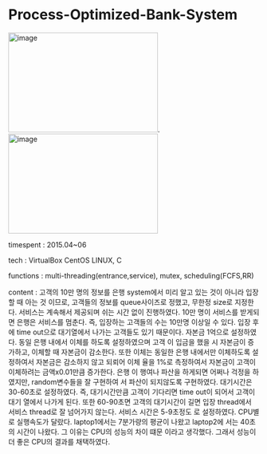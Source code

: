 # Process-Optimized-Bank-System

<img width="300" height="200" alt="image" src="https://user-images.githubusercontent.com/26247241/190343124-a1b24a6d-3515-454b-bb59-daa6e697e661.png">. <img width="300" height="200" alt="image" src="https://user-images.githubusercontent.com/26247241/190343174-0723632a-96a3-40b6-8a13-b67b2efd4fe0.png">


timespent : 2015.04~06

tech : VirtualBox CentOS LINUX, C

functions : multi-threading(entrance,service), mutex, scheduling(FCFS,RR)
 
content : 고객의 10만 명의 정보를 은행 system에서 미리 알고 있는 것이 아니라 입장할 때 아는 것 이므로, 고객들의 정보를 queue사이즈로 정했고, 무한정 size로 지정한 다. 서비스는 계속해서 제공되며 쉬는 시간 없이 진행하였다. 10만 명이 서비스를 받게되면 은행은 서비스를 멈춘다. 즉, 입장하는 고객들의 수는 10만명 이상일 수 있다. 입장 후 에 time out으로 대기열에서 나가는 고객들도 있기 때문이다.
자본금 1억으로 설정하였다. 동일 은행 내에서 이체를 하도록 설정하였으며 고객 이 입금을 했을 시 자본금이 증가하고, 이체할 때 자본금이 감소한다. 또한 이체는 동일한 은행 내에서만 이체하도록 설정하여서 자본금은 감소하지 않고 되뢰어 이체 율을 1%로 측정하여서 자본금이 고객이 이체하려는 금액x0.01만큼 증가한다. 은행 이 행여나 파산을 하게되면 어쩌나 걱정을 하였지만, random변수들을 잘 구현하여 서 파산이 되지않도록 구현하였다. 대기시간은 30-60초로 설정하였다. 즉, 대기시간만큼 고객이 기다리면 time out이 되어서 고객이 대기 열에서 나가게 된다. 또한 60-90초면 고객의 대기시간이 길면 입장 thread에서 서비스 thread로 잘 넘어가지 않는다. 서비스 시간은 5-9초정도 로 설정하였다. CPU별로 실행속도가 달랐다. laptop1에서는 7분가량의 평균이 나왔고 laptop2에 서는 40초의 시간이 나왔다. 그 이유는 CPU의 성능의 차이 떄문 이라고 생각했다. 그래서 성능이 더 좋은 CPU의 결과를 채택하였다.
